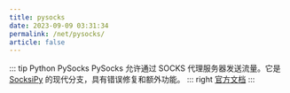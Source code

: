 ```yaml
---
title: pysocks
date: 2023-09-09 03:31:34
permalink: /net/pysocks/
article: false
---
```


::: tip Python PySocks
PySocks 允许通过 SOCKS 代理服务器发送流量。它是 [SocksiPy](https://socksipy.sourceforge.net/) 的现代分支，具有错误修复和额外功能。
::: right
[官方文档](https://github.com/Anorov/PySocks)
:::
